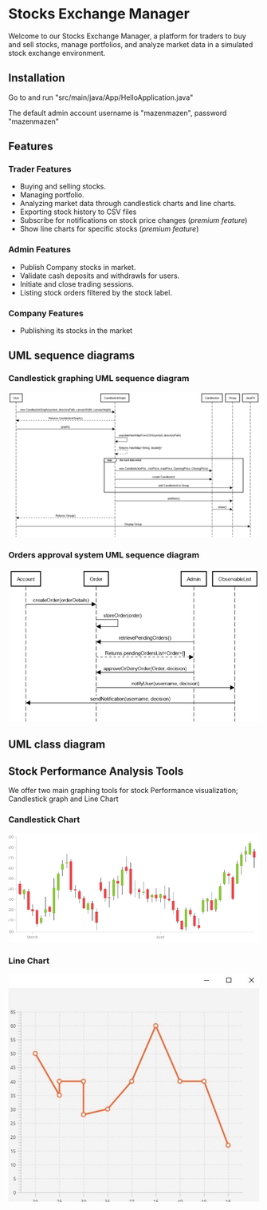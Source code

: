 
# Stocks Exchange Manager

Welcome to our Stocks Exchange Manager, a platform for traders to buy and sell stocks, manage portfolios, and analyze market data in a simulated stock exchange environment.

## Installation

Go to and run "src/main/java/App/HelloApplication.java"

The default admin account username is "mazenmazen", password "mazenmazen"
    
## Features

### Trader Features
- Buying and selling stocks.
- Managing portfolio.
- Analyzing market data through candlestick charts and line charts.
- Exporting stock history to CSV files
- Subscribe for notifications on stock price changes (*premium feature*)
- Show line charts for specific stocks (*premium feature*)

### Admin Features
- Publish Company stocks in market.
- Validate cash deposits and withdrawls for users.
- Initiate and close trading sessions.
- Listing stock orders filtered by the stock label.

### Company Features
- Publishing its stocks in the market
## UML sequence diagrams
### Candlestick graphing UML sequence diagram
![Candlestick graphing UML sequence diagram](1_deliverables/Candlestick_graphing_UML_sequence_diagram.jpg)

### Orders approval system UML sequence diagram
![Orders approval system UML sequence diagram](1_deliverables/orders_approval_system-uml-sequence-diagram.jpg)
## UML class diagram
## Stock Performance Analysis Tools

We offer two main graphing tools for stock Performance visualization; Candlestick graph and Line Chart

### Candlestick Chart
![Candlestick chart](1_deliverables/candlestickChart.png)

### Line Chart
![Line Chart](1_deliverables/LineChart.jpg)
